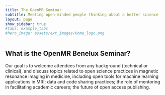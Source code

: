 ```yaml
---
title: The OpenMR Seminar
subtitle: Meeting open-minded people thinking about a better science
layout: page
show_sidebar: true
#tabs: example_tabs
#hero_image: assets/ext_images/Home_logo.png
---
```


## What is the OpenMR Benelux Seminar?

Our goal is to welcome attendees from any background (technical or clinical), and discuss topics related to open science practices in magnetic resonance imaging in medicine, including open tools for machine learning applications in MRI; data and code sharing practices; the role of mentoring in facilitating academic careers; the future of open access publishing.